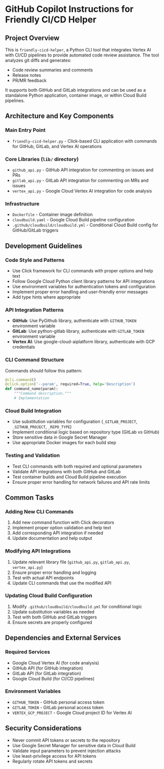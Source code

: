 # GitHub Copilot Instructions for Friendly CI/CD Helper

## Project Overview

This is `friendly-cicd-helper`, a Python CLI tool that integrates Vertex AI with CI/CD pipelines to provide automated code review assistance. The tool analyzes git diffs and generates:

- Code review summaries and comments
- Release notes
- PR/MR feedback

It supports both GitHub and GitLab integrations and can be used as a standalone Python application, container image, or within Cloud Build pipelines.

## Architecture and Key Components

### Main Entry Point
- `friendly-cicd-helper.py` - Click-based CLI application with commands for GitHub, GitLab, and Vertex AI operations

### Core Libraries (`lib/` directory)
- `github_api.py` - GitHub API integration for commenting on issues and PRs
- `gitlab_api.py` - GitLab API integration for commenting on MRs and issues  
- `vertex_api.py` - Google Cloud Vertex AI integration for code analysis

### Infrastructure
- `Dockerfile` - Container image definition
- `cloudbuild.yaml` - Google Cloud Build pipeline configuration
- `.github/cloudbuild/cloudbuild.yml` - Conditional Cloud Build config for GitHub/GitLab triggers

## Development Guidelines

### Code Style and Patterns
- Use Click framework for CLI commands with proper options and help text
- Follow Google Cloud Python client library patterns for API integrations
- Use environment variables for authentication tokens and configuration
- Implement proper error handling and user-friendly error messages
- Add type hints where appropriate

### API Integration Patterns
- **GitHub**: Use PyGithub library, authenticate with `GITHUB_TOKEN` environment variable
- **GitLab**: Use python-gitlab library, authenticate with `GITLAB_TOKEN` environment variable  
- **Vertex AI**: Use google-cloud-aiplatform library, authenticate with GCP credentials

### CLI Command Structure
Commands should follow this pattern:
```python
@cli.command()
@click.option('--param', required=True, help='Description')
def command_name(param):
    """Command description."""
    # Implementation
```

### Cloud Build Integration
- Use substitution variables for configuration (`_GITLAB_PROJECT`, `_GITHUB_PROJECT`, `_REPO_TYPE`)
- Implement conditional logic based on repository type (GitLab vs GitHub)
- Store sensitive data in Google Secret Manager
- Use appropriate Docker images for each build step

### Testing and Validation
- Test CLI commands with both required and optional parameters
- Validate API integrations with both GitHub and GitLab
- Test container builds and Cloud Build pipeline execution
- Ensure proper error handling for network failures and API rate limits

## Common Tasks

### Adding New CLI Commands
1. Add new command function with Click decorators
2. Implement proper option validation and help text
3. Add corresponding API integration if needed
4. Update documentation and help output

### Modifying API Integrations
1. Update relevant library file (`github_api.py`, `gitlab_api.py`, `vertex_api.py`)
2. Ensure proper error handling and logging
3. Test with actual API endpoints
4. Update CLI commands that use the modified API

### Updating Cloud Build Configuration
1. Modify `.github/cloudbuild/cloudbuild.yml` for conditional logic
2. Update substitution variables as needed
3. Test with both GitHub and GitLab triggers
4. Ensure secrets are properly configured

## Dependencies and External Services

### Required Services
- Google Cloud Vertex AI (for code analysis)
- GitHub API (for GitHub integration)
- GitLab API (for GitLab integration)
- Google Cloud Build (for CI/CD pipelines)

### Environment Variables
- `GITHUB_TOKEN` - GitHub personal access token
- `GITLAB_TOKEN` - GitLab personal access token  
- `VERTEX_GCP_PROJECT` - Google Cloud project ID for Vertex AI

## Security Considerations

- Never commit API tokens or secrets to the repository
- Use Google Secret Manager for sensitive data in Cloud Build
- Validate input parameters to prevent injection attacks
- Use least-privilege access for API tokens
- Regularly rotate API tokens and secrets
